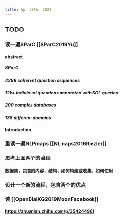 ```yaml
---
title: Apr 28th, 2021
---
```


## TODO
### 读一遍SParC [[SParC2019Yu]]
#### abstract
##### SParC
##### 4298 coherent question sequences
##### 12k+ individual questions annotated with SQL queries
##### 200 complex databases
##### 138 different domains
#### Introduction
#####
### 重读一遍NLPmaps [[NLmaps2016Riezler]]
### 思考上面两个的流程
#### 数据集，包含的内容，结构，如何构建或收集，如何使用
### 设计一个新的流程，包含两个的优点
### 读 [[OpenDialKG2019MoonFacebook]]
#### https://zhuanlan.zhihu.com/p/354244961
